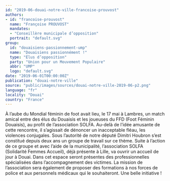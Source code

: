 ```yaml
---
id: "2019-06-douai-notre-ville-francoise-prouvost"
authors:
- id: "francoise-prouvost"
  name: "Françoise PROUVOST"
  mandates: 
  - "Conseillère municipale d’opposition"
  portrait: "default.svg"
group:
  id: "douaisiens-passionnement-ump"
  name: "Douaisiens passionnément !"
  type: "Élus d’opposition"
  party: "Union pour un Mouvement Populaire"
  abbr: "UMP"
  logo: "default.svg"
date: "2019-06-01T00:00:00Z"
publication: "douai-notre-ville"
source: "public/images/sources/douai-notre-ville-2019-06-p2.png"
language: "fr"
locality: "Douai"
country: "France"
---
```


À l’aube du Mondial féminin de foot avait lieu, le 17 mai à Lambres, un match amical entre des élus du Douaisis et les joueuses du FFD (Foot Féminin Douaisis), au profit de l’association SOLFA. Au-delà de l’idée amusante de cette rencontre, il s’agissait de dénoncer un inacceptable fléau, les violences conjugales. Sous l’autorité de notre député Dimitri Houbron s’est constitué depuis deux ans un groupe de travail sur ce thème. Suite à l’action de ce groupe et avec l’aide de la municipalité, l’association SOLFA (Solidarité Femmes Accueil), déjà présente à Lille, va ouvrir un accueil de jour à Douai. Dans cet espace seront présentes des professionnelles spécialisées dans l’accompagnement des victimes. La mission de l’association sera également de proposer des formations à nos forces de police et aux personnels médicaux qui le souhaiteront. Une belle initiative !
